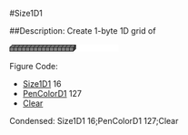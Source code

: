 #Size1D1

##Description: Create 1-byte 1D grid of <width>

![](Size1D1.png)

Figure Code:
- [Size1D1](Size1D1.md) 16
- [PenColorD1](PenColorD1.md) 127
- [Clear](Clear.md)

Condensed: Size1D1 16;PenColorD1 127;Clear

